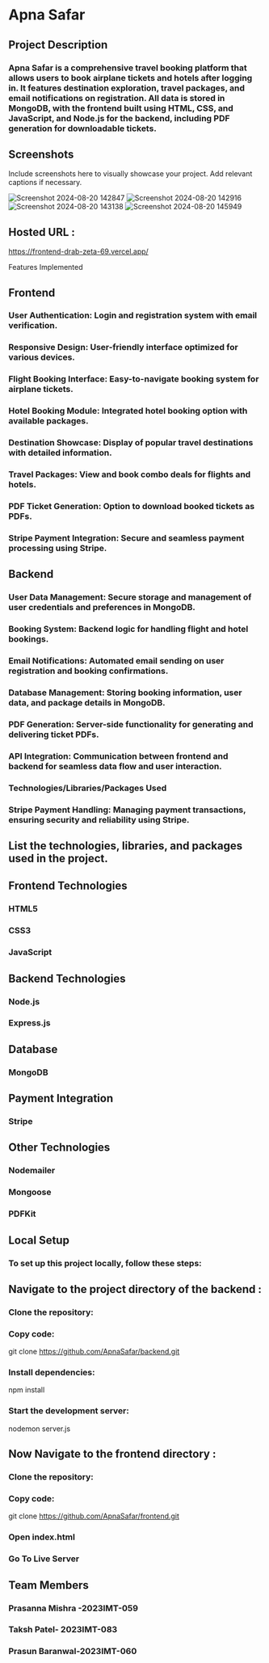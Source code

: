 # Apna Safar
## Project Description
### Apna Safar is a comprehensive travel booking platform that allows users to book airplane tickets and hotels after logging in. It features destination exploration, travel packages, and email notifications on registration. All data is stored in MongoDB, with the frontend built using HTML, CSS, and JavaScript, and Node.js for the backend, including PDF generation for downloadable tickets.

## Screenshots
Include screenshots here to visually showcase your project. Add relevant captions if necessary.

![Screenshot 2024-08-20 142847](https://github.com/user-attachments/assets/8f9a9703-1d69-479e-9753-224a25bd7000)
![Screenshot 2024-08-20 142916](https://github.com/user-attachments/assets/d49f7dbd-b21c-47b3-824d-291424c79fc5)
![Screenshot 2024-08-20 143138](https://github.com/user-attachments/assets/bf7e4cfe-6d9d-42b1-bff9-78c2d81ee137)
![Screenshot 2024-08-20 145949](https://github.com/user-attachments/assets/6aa128c8-7d98-47ab-b414-da1d6e5d3530)


## Hosted URL :
https://frontend-drab-zeta-69.vercel.app/

Features Implemented
## Frontend
### User Authentication: Login and registration system with email verification.
### Responsive Design: User-friendly interface optimized for various devices.
### Flight Booking Interface: Easy-to-navigate booking system for airplane tickets.
### Hotel Booking Module: Integrated hotel booking option with available packages.
### Destination Showcase: Display of popular travel destinations with detailed information.
### Travel Packages: View and book combo deals for flights and hotels.
### PDF Ticket Generation: Option to download booked tickets as PDFs.
### Stripe Payment Integration: Secure and seamless payment processing using Stripe.
## Backend
### User Data Management: Secure storage and management of user credentials and preferences in MongoDB.
### Booking System: Backend logic for handling flight and hotel bookings.
### Email Notifications: Automated email sending on user registration and booking confirmations.
### Database Management: Storing booking information, user data, and package details in MongoDB.
### PDF Generation: Server-side functionality for generating and delivering ticket PDFs.
### API Integration: Communication between frontend and backend for seamless data flow and user interaction.
### Technologies/Libraries/Packages Used
### Stripe Payment Handling: Managing payment transactions, ensuring security and reliability using Stripe.
## List the technologies, libraries, and packages used in the project.
## Frontend Technologies
### HTML5
### CSS3
### JavaScript
## Backend Technologies
### Node.js
### Express.js
## Database
### MongoDB
## Payment Integration
### Stripe
## Other Technologies
### Nodemailer
### Mongoose
### PDFKit
## Local Setup
### To set up this project locally, follow these steps:
## Navigate to the project directory of the backend :
### Clone the repository:
### Copy code:
git clone https://github.com/ApnaSafar/backend.git
### Install dependencies:
npm install 
### Start the development server:
nodemon server.js
## Now Navigate to the frontend directory :
### Clone the repository:
### Copy code:
git clone https://github.com/ApnaSafar/frontend.git
### Open index.html 
### Go To Live Server
## Team Members
### Prasanna Mishra -2023IMT-059
### Taksh Patel- 2023IMT-083
### Prasun Baranwal-2023IMT-060
